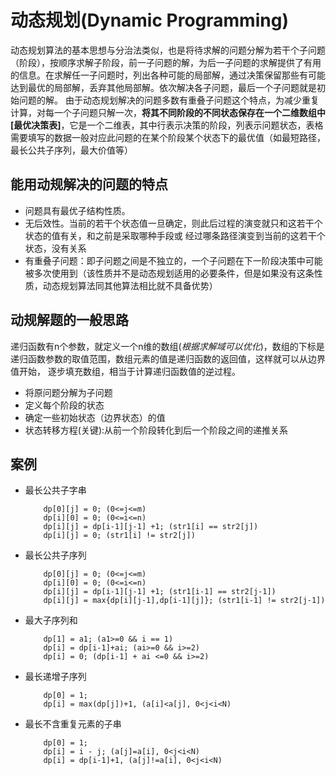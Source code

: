 # 动态规划(Dynamic Programming)
动态规划算法的基本思想与分治法类似，也是将待求解的问题分解为若干个子问题（阶段），按顺序求解子阶段，前一子问题的解，为后一子问题的求解提供了有用的信息。在求解任一子问题时，列出各种可能的局部解，通过决策保留那些有可能达到最优的局部解，丢弃其他局部解。依次解决各子问题，最后一个子问题就是初始问题的解。
由于动态规划解决的问题多数有重叠子问题这个特点，为减少重复计算，对每一个子问题只解一次，**将其不同阶段的不同状态保存在一个二维数组中[最优决策表]**，它是一个二维表，其中行表示决策的阶段，列表示问题状态，表格需要填写的数据一般对应此问题的在某个阶段某个状态下的最优值（如最短路径，最长公共子序列，最大价值等）
## 能用动规解决的问题的特点
- 问题具有最优子结构性质。
- 无后效性。当前的若干个状态值一旦确定，则此后过程的演变就只和这若干个状态的值有关，和之前是采取哪种手段或
经过哪条路径演变到当前的这若干个状态，没有关系
- 有重叠子问题：即子问题之间是不独立的，一个子问题在下一阶段决策中可能被多次使用到（该性质并不是动态规划适用的必要条件，但是如果没有这条性质，动态规划算法同其他算法相比就不具备优势）
## 动规解题的一般思路
递归函数有n个参数，就定义一个n维的数组(*根据求解域可以优化*)，数组的下标是递归函数参数的取值范围，数组元素的值是递归函数的返回值，这样就可以从边界值开始， 逐步填充数组，相当于计算递归函数值的逆过程。
- 将原问题分解为子问题
- 定义每个阶段的状态
- 确定一些初始状态（边界状态）的值
- 状态转移方程(关键):从前一个阶段转化到后一个阶段之间的递推关系
## 案例
- 最长公共子字串
    ```转移方程
        dp[0][j] = 0; (0<=j<=m)
        dp[i][0] = 0; (0<=i<=n)
        dp[i][j] = dp[i-1][j-1] +1; (str1[i] == str2[j])
        dp[i][j] = 0; (str1[i] != str2[j])
    ```
- 最长公共子序列
    ```转移方程
        dp[0][j] = 0; (0<=j<=m)
        dp[i][0] = 0; (0<=i<=n)
        dp[i][j] = dp[i-1][j-1] +1; (str1[i-1] == str2[j-1])
        dp[i][j] = max{dp[i][j-1],dp[i-1][j]}; (str1[i-1] != str2[j-1])
    ```
- 最大子序列和
    ```
        dp[1] = a1; (a1>=0 && i == 1)
        dp[i] = dp[i-1]+ai; (ai>=0 && i>=2)
        dp[i] = 0; (dp[i-1] + ai <=0 && i>=2)
    ```
- 最长递增子序列
    ```
        dp[0] = 1;
        dp[i] = max(dp[j])+1, (a[i]<a[j], 0<j<i<N)
    ```
- 最长不含重复元素的子串
    ```
        dp[0] = 1;
        dp[i] = i - j; (a[j]=a[i], 0<j<i<N)
        dp[i] = dp[i-1]+1, (a[j]!=a[i], 0<j<i<N)
    ```
